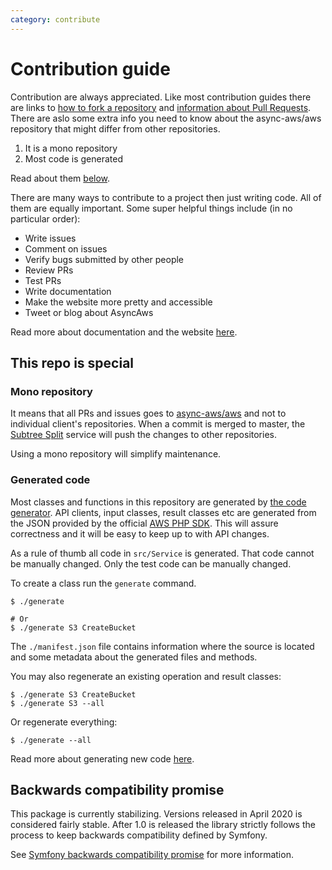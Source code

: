 ```yaml
---
category: contribute
---
```


# Contribution guide

Contribution are always appreciated. Like most contribution guides there are links
to [how to fork a repository](https://help.github.com/en/github/getting-started-with-github/fork-a-repo)
and [information about Pull Requests](https://help.github.com/en/github/collaborating-with-issues-and-pull-requests/about-pull-requests).
There are aslo some extra info you need to know about the async-aws/aws repository
that might differ from other repositories.

1. It is a mono repository
1. Most code is generated

Read about them [below](#this-repo-is-special).

There are many ways to contribute to a project then just writing code. All of them
are equally important. Some super helpful things include (in no particular order):

- Write issues
- Comment on issues
- Verify bugs submitted by other people
- Review PRs
- Test PRs
- Write documentation
- Make the website more pretty and accessible
- Tweet or blog about AsyncAws

Read more about documentation and the website [here](./website.md).

## This repo is special

### Mono repository

It means that all PRs and issues goes to [async-aws/aws](https://github.com/async-aws/aws)
and not to individual client's repositories. When a commit is merged to master, the
[Subtree Split](https://www.subtreesplit.com/) service will push the changes to other
repositories.

Using a mono repository will simplify maintenance.

### Generated code

Most classes and functions in this repository are generated by [the code generator](https://github.com/async-aws/aws/tree/master/src/CodeGenerator).
API clients, input classes, result classes etc are generated from the JSON provided
by the official [AWS PHP SDK](https://github.com/aws/aws-sdk-php). This will assure
correctness and it will be easy to keep up to with API changes.

As a rule of thumb all code in `src/Service` is generated. That code cannot be manually
changed. Only the test code can be manually changed.

To create a class run the `generate` command.

```shell
$ ./generate

# Or
$ ./generate S3 CreateBucket
```

The `./manifest.json` file contains information where the source is located
and some metadata about the generated files and methods.

You may also regenerate an existing operation and result classes:

```shell
$ ./generate S3 CreateBucket
$ ./generate S3 --all
```

Or regenerate everything:

```shell
$ ./generate --all
```

Read more about generating new code [here](./generate.md).

## Backwards compatibility promise

This package is currently stabilizing. Versions released in April 2020 is considered
fairly stable. After 1.0 is released the library strictly follows the process to
keep backwards compatibility defined by Symfony.

See [Symfony backwards compatibility promise](https://symfony.com/bc) for more information.
